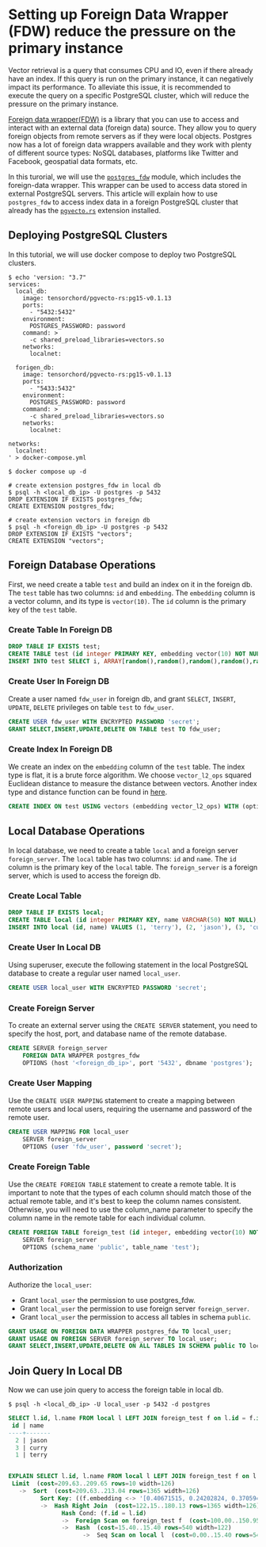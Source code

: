 # Setting up Foreign Data Wrapper (FDW) reduce the pressure on the primary instance

Vector retrieval is a query that consumes CPU and IO, even if there already have an index. If this query is run on the primary instance, it can negatively impact its performance. To alleviate this issue, it is recommended to execute the query on a specific PostgreSQL cluster, which will reduce the pressure on the primary instance.

[Foreign data wrapper(FDW)](https://wiki.postgresql.org/wiki/Foreign_data_wrappers) is a library that you can use to access and interact with an external data (foreign data) source. They allow you to query foreign objects from remote servers as if they were local objects. Postgres now has a lot of foreign data wrappers available and they work with plenty of different source types: NoSQL databases, platforms like Twitter and Facebook, geospatial data formats, etc. 

In this turorial, we will use the [`postgres_fdw`](https://www.postgresql.org/docs/current/postgres-fdw.html) module, which includes the foreign-data wrapper. This wrapper can be used to access data stored in external PostgreSQL servers. This article will explain how to use `postgres_fdw` to access index data in a foreign PostgreSQL cluster that already has the [`pgvecto.rs`](https://github.com/tensorchord/pgvecto.rs) extension installed.

## Deploying PostgreSQL Clusters

In this tutorial, we will use docker compose to deploy two PostgreSQL clusters.

``` shell
$ echo 'version: "3.7"
services:
  local_db:
    image: tensorchord/pgvecto-rs:pg15-v0.1.13 
    ports:
      - "5432:5432"
    environment:
      POSTGRES_PASSWORD: password
    command: >
      -c shared_preload_libraries=vectors.so
    networks:
      localnet:

  forigen_db:
    image: tensorchord/pgvecto-rs:pg15-v0.1.13 
    ports:
      - "5433:5432"
    environment:
      POSTGRES_PASSWORD: password
    command: >
      -c shared_preload_libraries=vectors.so
    networks:
      localnet:

networks:
  localnet:
' > docker-compose.yml

$ docker compose up -d
```

```shell
# create extension postgres_fdw in local db
$ psql -h <local_db_ip> -U postgres -p 5432 
DROP EXTENSION IF EXISTS postgres_fdw;
CREATE EXTENSION postgres_fdw;

# create extension vectors in foreign db
$ psql -h <foreign_db_ip> -U postgres -p 5432
DROP EXTENSION IF EXISTS "vectors";
CREATE EXTENSION "vectors";
```

## Foreign Database Operations

First, we need create a table `test` and build an index on it in the foreign db. The `test` table has two columns: `id` and `embedding`. The `embedding` column is a vector column, and its type is `vector(10)`. The `id` column is the primary key of the `test` table.

### Create Table In Foreign DB
```sql
DROP TABLE IF EXISTS test;
CREATE TABLE test (id integer PRIMARY KEY, embedding vector(10) NOT NULL);
INSERT INTO test SELECT i, ARRAY[random(),random(),random(),random(),random(),random(),random(),random(),random(),random()]::real[] FROM generate_series(1, 100) i;
```

### Create User In Foreign DB 

Create a user named `fdw_user` in foreign db, and grant `SELECT`, `INSERT`, `UPDATE`, `DELETE` privileges on table `test` to `fdw_user`.

```sql
CREATE USER fdw_user WITH ENCRYPTED PASSWORD 'secret';
GRANT SELECT,INSERT,UPDATE,DELETE ON TABLE test TO fdw_user;
```

### Create Index In Foreign DB

We create an index on the `embedding` column of the `test` table. The index type is flat, it is a brute force algorithm. We choose `vector_l2_ops` squared Euclidean distance to measure the distance between vectors. Another index type and distance function can be found in [here](https://docs.pgvecto.rs/usage/indexing.html).

```sql
CREATE INDEX ON test USING vectors (embedding vector_l2_ops) WITH (options = "[indexing.flat]");
```

## Local Database Operations

In local database, we need to create a table `local` and a foreign server `foreign_server`. The `local` table has two columns: `id` and `name`. The `id` column is the primary key of the `local` table. The `foreign_server` is a foreign server, which is used to access the foreign db.

### Create Local Table

```sql
DROP TABLE IF EXISTS local;
CREATE TABLE local (id integer PRIMARY KEY, name VARCHAR(50) NOT NULL);
INSERT INTO local (id, name) VALUES (1, 'terry'), (2, 'jason'), (3, 'curry');
```

### Create User In Local DB

Using superuser, execute the following statement in the local PostgreSQL database to create a regular user named `local_user`.

```sql
CREATE USER local_user WITH ENCRYPTED PASSWORD 'secret';
```

### Create Foreign Server

To create an external server using the `CREATE SERVER` statement, you need to specify the host, port, and database name of the remote database.

```sql
CREATE SERVER foreign_server
    FOREIGN DATA WRAPPER postgres_fdw
    OPTIONS (host '<foreign_db_ip>', port '5432', dbname 'postgres');
```

### Create User Mapping

Use the `CREATE USER MAPPING` statement to create a mapping between remote users and local users, requiring the username and password of the remote user.

```sql
CREATE USER MAPPING FOR local_user
    SERVER foreign_server
    OPTIONS (user 'fdw_user', password 'secret');
```
### Create Foreign Table

Use the `CREATE FOREIGN TABLE` statement to create a remote table. It is important to note that the types of each column should match those of the actual remote table, and it's best to keep the column names consistent. Otherwise, you will need to use the column_name parameter to specify the column name in the remote table for each individual column.

```sql
CREATE FOREIGN TABLE foreign_test (id integer, embedding vector(10) NOT NULL)
    SERVER foreign_server
    OPTIONS (schema_name 'public', table_name 'test');
```

### Authorization

Authorize the `local_user`:
- Grant `local_user` the permission to use postgres_fdw. 
- Grant `local_user` the permission to use foreign server `foreign_server`.
- Grant `local_user` the permission to access all tables in schema `public`.

```sql
GRANT USAGE ON FOREIGN DATA WRAPPER postgres_fdw TO local_user;
GRANT USAGE ON FOREIGN SERVER foreign_server TO local_user;
GRANT SELECT,INSERT,UPDATE,DELETE ON ALL TABLES IN SCHEMA public TO local_user;
```

## Join Query In Local DB

Now we can use join query to access the foreign table in local db.
```shell
$ psql -h <local_db_ip> -U local_user -p 5432 -d postgres
```

```sql
SELECT l.id, l.name FROM local l LEFT JOIN foreign_test f on l.id = f.id ORDER BY f.embedding <-> '[0.40671515, 0.24202824, 0.37059402, 0.50316447, 0.10779921, 0.80774295, 0.8879849, 0.31292745, 0.05584943, 0.8738258]' LIMIT 10;
 id | name  
----+-------
  2 | jason
  3 | curry
  1 | terry


EXPLAIN SELECT l.id, l.name FROM local l LEFT JOIN foreign_test f on l.id = f.id ORDER BY f.embedding <-> '[0.40671515, 0.24202824, 0.37059402, 0.50316447, 0.10779921, 0.80774295, 0.8879849, 0.31292745, 0.05584943, 0.8738258]' LIMIT 10;
 Limit  (cost=209.63..209.65 rows=10 width=126)
   ->  Sort  (cost=209.63..213.04 rows=1365 width=126)
         Sort Key: ((f.embedding <-> '[0.40671515, 0.24202824, 0.37059402, 0.50316447, 0.10779921, 0.80774295, 0.8879849, 0.31292745, 0.05584943, 0.8738258]'::vector))
         ->  Hash Right Join  (cost=122.15..180.13 rows=1365 width=126)
               Hash Cond: (f.id = l.id)
               ->  Foreign Scan on foreign_test f  (cost=100.00..150.95 rows=1365 width=36)
               ->  Hash  (cost=15.40..15.40 rows=540 width=122)
                     ->  Seq Scan on local l  (cost=0.00..15.40 rows=540 width=122)
```